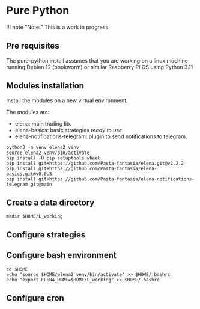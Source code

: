 # Pure Python 

!!! note "Note:" 
    This is a work in progress

## Pre requisites

The pure-python install assumes that you are working on a linux machine running Debian 12 (bookworm) or similar Raspberry Pi OS using Python 3.11

## Modules installation

Install the modules on a new virtual environment.

The modules are:

- elena: main trading lib.
- elena-basics: basic strategies _ready to use_.
- elena-notifications-telegram: plugin to send notifications to telegram.

```shell
python3 -m venv elena2_venv
source elena2_venv/bin/activate
pip install -U pip setuptools wheel
pip install git+https://github.com/Pasta-fantasia/elena.git@v2.2.2
pip install git+https://github.com/Pasta-fantasia/elena-basics.git@v0.0.5 
pip install git+https://github.com/Pasta-fantasia/elena-notifications-telegram.git@main
```

## Create a data directory 

```
mkdir $HOME/L_working
```

## Configure strategies

## Configure bash environment 
```
cd $HOME
echo "source $HOME/elena2_venv/bin/activate" >> $HOME/.bashrc
echo "export ELENA_HOME=$HOME/L_working" >> $HOME/.bashrc
```

## Configure cron